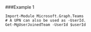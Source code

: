 ###Example 1
```
Import-Module Microsoft.Graph.Teams
# A UPN can also be used as -UserId.
Get-MgUserJoinedTeam -UserId $userId
```
